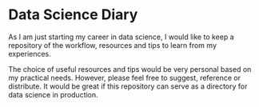 # Data Science Diary
As I am just starting my career in data science, I would like to keep a repository of the workflow, resources and tips to learn from my experiences.


The choice of useful resources and tips would be very personal based on my practical needs. However, please feel free to suggest, reference or distribute. It would be great if this repository can serve as a directory for data science in production.
